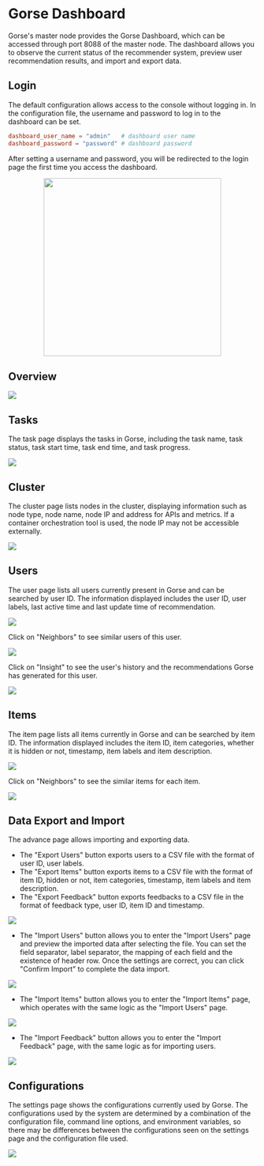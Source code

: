 # Gorse Dashboard

Gorse's master node provides the Gorse Dashboard, which can be accessed through port 8088 of the master node. The dashboard allows you to observe the current status of the recommender system, preview user recommendation results, and import and export data.

## Login

The default configuration allows access to the console without logging in. In the configuration file, the username and password to log in to the dashboard can be set.

```toml
dashboard_user_name = "admin"   # dashboard user name
dashboard_password = "password" # dashboard password
```

After setting a username and password, you will be redirected to the login page the first time you access the dashboard.

<center><img width="360" src="img/ch3/gorse-dashboard-login.png"></center>

## Overview

![](img/ch3/gorse-dashboard-overview.png)

## Tasks

The task page displays the tasks in Gorse, including the task name, task status, task start time, task end time, and task progress.

![](img/ch3/gorse-dashboard-tasks.png)

## Cluster

The cluster page lists nodes in the cluster, displaying information such as node type, node name, node IP and address for APIs and metrics. If a container orchestration tool is used, the node IP may not be accessible externally.

![](img/ch3/gorse-dashboard-cluster.png)

## Users

The user page lists all users currently present in Gorse and can be searched by user ID. The information displayed includes the user ID, user labels, last active time and last update time of recommendation.

![](img/ch3/gorse-dashboard-users.png)

Click on "Neighbors" to see similar users of this user.

![](img/ch3/gorse-dashboard-similar-users.png)

Click on "Insight" to see the user's history and the recommendations Gorse has generated for this user.

![](img/ch3/gorse-dashboard-user-insight.png)

## Items

The item page lists all items currently in Gorse and can be searched by item ID. The information displayed includes the item ID, item categories, whether it is hidden or not, timestamp, item labels and item description.

![](img/ch3/gorse-dashboard-items.png)

Click on "Neighbors" to see the similar items for each item.

![](img/ch3/gorse-dashboard-similar-items.png)

## Data Export and Import

The advance page allows importing and exporting data.
- The "Export Users" button exports users to a CSV file with the format of user ID, user labels.
- The "Export Items" button exports items to a CSV file with the format of item ID, hidden or not, item categories, timestamp, item labels and item description.
- The "Export Feedback" button exports feedbacks to a CSV file in the format of feedback type, user ID, item ID and timestamp.

![](img/ch3/gorse-dashboard-advance.png)

- The "Import Users" button allows you to enter the "Import Users" page and preview the imported data after selecting the file. You can set the field separator, label separator, the mapping of each field and the existence of header row. Once the settings are correct, you can click "Confirm Import" to complete the data import.

![](img/ch3/gorse-dashboard-import-users.png)

- The "Import Items" button allows you to enter the "Import Items" page, which operates with the same logic as the "Import Users" page.

![](img/ch3/gorse-dashboard-import-items.png)

- The "Import Feedback" button allows you to enter the "Import Feedback" page, with the same logic as for importing users.

![](img/ch3/gorse-dashboard-import-feedback.png)

## Configurations

The settings page shows the configurations currently used by Gorse. The configurations used by the system are determined by a combination of the configuration file, command line options, and environment variables, so there may be differences between the configurations seen on the settings page and the configuration file used.

![](img/ch3/gorse-dashboard-settings.png)
